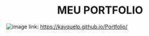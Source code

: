 <h1 align="center">MEU PORTFOLIO</h1>


![image](https://github.com/kayquelp/Portfolio/assets/136190434/2b602f6b-c122-49d8-8fdb-e8112743940e)
link: https://kayquelp.github.io/Portfolio/
